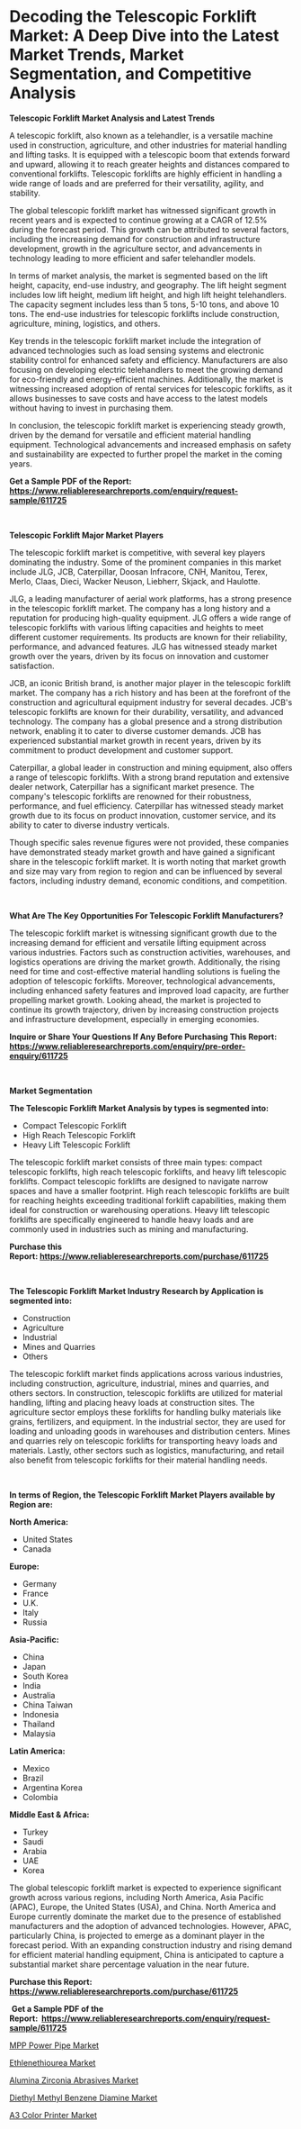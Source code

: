 <p><h1>Decoding the Telescopic Forklift Market: A Deep Dive into the Latest Market Trends, Market Segmentation, and Competitive Analysis</h1></p><p><strong>Telescopic Forklift Market Analysis and Latest Trends</strong></p>
<p><p>A telescopic forklift, also known as a telehandler, is a versatile machine used in construction, agriculture, and other industries for material handling and lifting tasks. It is equipped with a telescopic boom that extends forward and upward, allowing it to reach greater heights and distances compared to conventional forklifts. Telescopic forklifts are highly efficient in handling a wide range of loads and are preferred for their versatility, agility, and stability.</p><p>The global telescopic forklift market has witnessed significant growth in recent years and is expected to continue growing at a CAGR of 12.5% during the forecast period. This growth can be attributed to several factors, including the increasing demand for construction and infrastructure development, growth in the agriculture sector, and advancements in technology leading to more efficient and safer telehandler models.</p><p>In terms of market analysis, the market is segmented based on the lift height, capacity, end-use industry, and geography. The lift height segment includes low lift height, medium lift height, and high lift height telehandlers. The capacity segment includes less than 5 tons, 5-10 tons, and above 10 tons. The end-use industries for telescopic forklifts include construction, agriculture, mining, logistics, and others.</p><p>Key trends in the telescopic forklift market include the integration of advanced technologies such as load sensing systems and electronic stability control for enhanced safety and efficiency. Manufacturers are also focusing on developing electric telehandlers to meet the growing demand for eco-friendly and energy-efficient machines. Additionally, the market is witnessing increased adoption of rental services for telescopic forklifts, as it allows businesses to save costs and have access to the latest models without having to invest in purchasing them.</p><p>In conclusion, the telescopic forklift market is experiencing steady growth, driven by the demand for versatile and efficient material handling equipment. Technological advancements and increased emphasis on safety and sustainability are expected to further propel the market in the coming years.</p></p>
<p><strong>Get a Sample PDF of the Report:&nbsp; <a href="https://www.reliableresearchreports.com/enquiry/request-sample/611725">https://www.reliableresearchreports.com/enquiry/request-sample/611725</a></strong></p>
<p>&nbsp;</p>
<p><strong>Telescopic Forklift Major Market Players</strong></p>
<p><p>The telescopic forklift market is competitive, with several key players dominating the industry. Some of the prominent companies in this market include JLG, JCB, Caterpillar, Doosan Infracore, CNH, Manitou, Terex, Merlo, Claas, Dieci, Wacker Neuson, Liebherr, Skjack, and Haulotte.</p><p>JLG, a leading manufacturer of aerial work platforms, has a strong presence in the telescopic forklift market. The company has a long history and a reputation for producing high-quality equipment. JLG offers a wide range of telescopic forklifts with various lifting capacities and heights to meet different customer requirements. Its products are known for their reliability, performance, and advanced features. JLG has witnessed steady market growth over the years, driven by its focus on innovation and customer satisfaction.</p><p>JCB, an iconic British brand, is another major player in the telescopic forklift market. The company has a rich history and has been at the forefront of the construction and agricultural equipment industry for several decades. JCB's telescopic forklifts are known for their durability, versatility, and advanced technology. The company has a global presence and a strong distribution network, enabling it to cater to diverse customer demands. JCB has experienced substantial market growth in recent years, driven by its commitment to product development and customer support.</p><p>Caterpillar, a global leader in construction and mining equipment, also offers a range of telescopic forklifts. With a strong brand reputation and extensive dealer network, Caterpillar has a significant market presence. The company's telescopic forklifts are renowned for their robustness, performance, and fuel efficiency. Caterpillar has witnessed steady market growth due to its focus on product innovation, customer service, and its ability to cater to diverse industry verticals.</p><p>Though specific sales revenue figures were not provided, these companies have demonstrated steady market growth and have gained a significant share in the telescopic forklift market. It is worth noting that market growth and size may vary from region to region and can be influenced by several factors, including industry demand, economic conditions, and competition.</p></p>
<p>&nbsp;</p>
<p><strong>What Are The Key Opportunities For Telescopic Forklift Manufacturers?</strong></p>
<p><p>The telescopic forklift market is witnessing significant growth due to the increasing demand for efficient and versatile lifting equipment across various industries. Factors such as construction activities, warehouses, and logistics operations are driving the market growth. Additionally, the rising need for time and cost-effective material handling solutions is fueling the adoption of telescopic forklifts. Moreover, technological advancements, including enhanced safety features and improved load capacity, are further propelling market growth. Looking ahead, the market is projected to continue its growth trajectory, driven by increasing construction projects and infrastructure development, especially in emerging economies.</p></p>
<p><strong>Inquire or Share Your Questions If Any Before Purchasing This Report: <a href="https://www.reliableresearchreports.com/enquiry/pre-order-enquiry/611725">https://www.reliableresearchreports.com/enquiry/pre-order-enquiry/611725</a></strong></p>
<p>&nbsp;</p>
<p><strong>Market Segmentation</strong></p>
<p><strong>The Telescopic Forklift Market Analysis by types is segmented into:</strong></p>
<p><ul><li>Compact Telescopic Forklift</li><li>High Reach Telescopic Forklift</li><li>Heavy Lift Telescopic Forklift</li></ul></p>
<p><p>The telescopic forklift market consists of three main types: compact telescopic forklifts, high reach telescopic forklifts, and heavy lift telescopic forklifts. Compact telescopic forklifts are designed to navigate narrow spaces and have a smaller footprint. High reach telescopic forklifts are built for reaching heights exceeding traditional forklift capabilities, making them ideal for construction or warehousing operations. Heavy lift telescopic forklifts are specifically engineered to handle heavy loads and are commonly used in industries such as mining and manufacturing.</p></p>
<p><strong>Purchase this Report:&nbsp;<a href="https://www.reliableresearchreports.com/purchase/611725">https://www.reliableresearchreports.com/purchase/611725</a></strong></p>
<p>&nbsp;</p>
<p><strong>The Telescopic Forklift Market Industry Research by Application is segmented into:</strong></p>
<p><ul><li>Construction</li><li>Agriculture</li><li>Industrial</li><li>Mines and Quarries</li><li>Others</li></ul></p>
<p><p>The telescopic forklift market finds applications across various industries, including construction, agriculture, industrial, mines and quarries, and others sectors. In construction, telescopic forklifts are utilized for material handling, lifting and placing heavy loads at construction sites. The agriculture sector employs these forklifts for handling bulky materials like grains, fertilizers, and equipment. In the industrial sector, they are used for loading and unloading goods in warehouses and distribution centers. Mines and quarries rely on telescopic forklifts for transporting heavy loads and materials. Lastly, other sectors such as logistics, manufacturing, and retail also benefit from telescopic forklifts for their material handling needs.</p></p>
<p>&nbsp;</p>
<p><strong>In terms of Region, the Telescopic Forklift Market Players available by Region are:</strong></p>
<p>
    <p> <strong> North America: </strong>
        <ul>
            <li>United States</li>
            <li>Canada</li>
        </ul>
        </p> 
    <p> <strong> Europe: </strong>
        <ul>
            <li>Germany</li>
            <li>France</li>
            <li>U.K.</li>
            <li>Italy</li>
            <li>Russia</li>
        </ul>
        </p> 
    <p> <strong> Asia-Pacific: </strong>
        <ul>
            <li>China</li>
            <li>Japan</li>
            <li>South Korea</li>
            <li>India</li>
            <li>Australia</li>
            <li>China Taiwan</li>
            <li>Indonesia</li>
            <li>Thailand</li>
            <li>Malaysia</li>
        </ul>
        </p> 
    <p> <strong> Latin America: </strong>
        <ul>
            <li>Mexico</li>
            <li>Brazil</li>
            <li>Argentina Korea</li>
            <li>Colombia</li>
        </ul>
        </p> 
    <p> <strong> Middle East & Africa: </strong>
        <ul>
            <li>Turkey</li>
            <li>Saudi</li>
            <li>Arabia</li>
            <li>UAE</li>
            <li>Korea</li>
        </ul>
    </p>
    </p>
<p><p>The global telescopic forklift market is expected to experience significant growth across various regions, including North America, Asia Pacific (APAC), Europe, the United States (USA), and China. North America and Europe currently dominate the market due to the presence of established manufacturers and the adoption of advanced technologies. However, APAC, particularly China, is projected to emerge as a dominant player in the forecast period. With an expanding construction industry and rising demand for efficient material handling equipment, China is anticipated to capture a substantial market share percentage valuation in the near future.</p></p>
<p><strong>Purchase this Report: <a href="https://www.reliableresearchreports.com/purchase/611725">https://www.reliableresearchreports.com/purchase/611725</a></strong></p>
<p>&nbsp;<strong>Get a Sample PDF of the Report:&nbsp;&nbsp;<a href="https://www.reliableresearchreports.com/enquiry/request-sample/611725">https://www.reliableresearchreports.com/enquiry/request-sample/611725</a></strong></p>
<p><strong></strong></p>
<p><p><a href="https://www.linkedin.com/pulse/mpp-power-pipe-market-research-report-provides-thorough/">MPP Power Pipe Market</a></p><p><a href="https://www.linkedin.com/pulse/ethlenethiourea-market-insights-players-forecast-till-2030-mkt-gain/">Ethlenethiourea Market</a></p><p><a href="https://medium.com/@lottiejerde6456/alumina-zirconia-abrasives-market-size-growth-forecast-2023-2030-7f759119e4d7">Alumina Zirconia Abrasives Market</a></p><p><a href="https://www.linkedin.com/pulse/diethyl-methyl-benzene-diamine-market-size-share-global-analysis/">Diethyl Methyl Benzene Diamine Market</a></p><p><a href="https://medium.com/@myrtleebert1913/a3-color-printer-market-size-growth-forecast-2023-2030-cbfe7bbb25aa">A3 Color Printer Market</a></p></p>